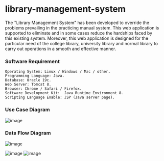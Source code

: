 # library-management-system
The "Library Management System" has been developed to override the problems prevailing in the practicing manual system. This web application is supported to eliminate and in some cases reduce the hardships faced by this existing system. Moreover, this web application is designed for the particular need of the college library, university library and normal library to carry out operations in a smooth and effective manner.

### Software Requirement
    Operating System: Linux / Windows / Mac / other.
    Programming Language: Java.
    Database: Oracle 19c.
    Web Server: Tomcat 8.
    Browser: Chrome / Safari / Firefox.
    Software Development Kit:  Java Runtime Environment 8.
    Scripting Language Enable: JSP (Java server page).

### Use Case Diagram
![image](https://github.com/kartikxisk/library-management-system/assets/54768757/cb087c40-96d1-4b74-bf82-a389a6c7d2d5)

### Data Flow Diagram
![image](https://github.com/kartikxisk/library-management-system/assets/54768757/b3d08e2e-e2df-4502-bdd7-4fee7865ba9b)

![image](https://github.com/kartikxisk/library-management-system/assets/54768757/afd029c0-cda5-4b28-950e-4eafdc8ec775)
![image](https://github.com/kartikxisk/library-management-system/assets/54768757/7738312f-458b-4981-ab55-2d160b2cf269)
